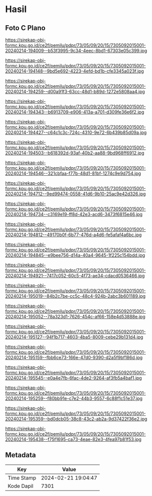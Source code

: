 # Hasil

## Foto C Plano

https://sirekap-obj-formc.kpu.go.id/ce2f/pemilu/pdpr/73/05/09/20/15/7305092015001-20240214-194009--b53f3995-9c34-4eec-8bd1-67303e05c399.jpg

https://sirekap-obj-formc.kpu.go.id/ce2f/pemilu/pdpr/73/05/09/20/15/7305092015001-20240214-194148--9bd5e692-4223-4efd-bd1b-cfe3345a023f.jpg

https://sirekap-obj-formc.kpu.go.id/ce2f/pemilu/pdpr/73/05/09/20/15/7305092015001-20240214-194259--d00a91f3-63cc-48d1-b89d-1272e5808aa4.jpg

https://sirekap-obj-formc.kpu.go.id/ce2f/pemilu/pdpr/73/05/09/20/15/7305092015001-20240214-194343--b6913709-e906-413a-a701-d309fe36e6f2.jpg

https://sirekap-obj-formc.kpu.go.id/ce2f/pemilu/pdpr/73/05/09/20/15/7305092015001-20240214-194427--c64c1c3c-724c-4310-9e72-6b439b85d09a.jpg

https://sirekap-obj-formc.kpu.go.id/ce2f/pemilu/pdpr/73/05/09/20/15/7305092015001-20240214-194503--b618392d-93af-40b2-aa88-9bd968ff6912.jpg

https://sirekap-obj-formc.kpu.go.id/ce2f/pemilu/pdpr/73/05/09/20/15/7305092015001-20240214-194546--321cbfaa-f77b-48d1-81bf-1274c9e9d754.jpg

https://sirekap-obj-formc.kpu.go.id/ce2f/pemilu/pdpr/73/05/09/20/15/7305092015001-20240214-194712--9ed99474-0558-41d6-9b10-25ac9e42d326.jpg

https://sirekap-obj-formc.kpu.go.id/ce2f/pemilu/pdpr/73/05/09/20/15/7305092015001-20240214-194734--c3169e19-ff8d-42e3-acd6-3473f6815e46.jpg

https://sirekap-obj-formc.kpu.go.id/ce2f/pemilu/pdpr/73/05/09/20/15/7305092015001-20240214-194812--49170b0f-6b77-476d-a4d6-fe5afaf4a6bc.jpg

https://sirekap-obj-formc.kpu.go.id/ce2f/pemilu/pdpr/73/05/09/20/15/7305092015001-20240214-194845--e9bee756-d14a-40a4-9645-1f225c154bdd.jpg

https://sirekap-obj-formc.kpu.go.id/ce2f/pemilu/pdpr/73/05/09/20/15/7305092015001-20240214-194921--7417c052-60c5-4f73-ae34-cdacd0536466.jpg

https://sirekap-obj-formc.kpu.go.id/ce2f/pemilu/pdpr/73/05/09/20/15/7305092015001-20240214-195019--84b2c7be-cc5c-48c4-924b-2abc3b601189.jpg

https://sirekap-obj-formc.kpu.go.id/ce2f/pemilu/pdpr/73/05/09/20/15/7305092015001-20240214-195052--78a323d1-7626-454c-af66-158e4d53888e.jpg

https://sirekap-obj-formc.kpu.go.id/ce2f/pemilu/pdpr/73/05/09/20/15/7305092015001-20240214-195127--94f1b717-4603-4ba5-8009-cebe29b131d4.jpg

https://sirekap-obj-formc.kpu.go.id/ce2f/pemilu/pdpr/73/05/09/20/15/7305092015001-20240214-195159--fbb6ce73-166e-47d0-9390-d2a5f9bf186d.jpg

https://sirekap-obj-formc.kpu.go.id/ce2f/pemilu/pdpr/73/05/09/20/15/7305092015001-20240214-195545--e0a4e7fb-6fac-4de2-9264-af3fb5a4baf1.jpg

https://sirekap-obj-formc.kpu.go.id/ce2f/pemilu/pdpr/73/05/09/20/15/7305092015001-20240214-195259--f80bb91e-c7e2-44b3-9557-6c88f1c51e37.jpg

https://sirekap-obj-formc.kpu.go.id/ce2f/pemilu/pdpr/73/05/09/20/15/7305092015001-20240214-195359--bd0dcb05-38c8-43c2-ab2a-9d37422f36e2.jpg

https://sirekap-obj-formc.kpu.go.id/ce2f/pemilu/pdpr/73/05/09/20/15/7305092015001-20240214-195438--f75f1695-ca73-4eae-82e3-4fea97b81f53.jpg


## Metadata

| Key        | Value               |
| ---------- | ------------------- |
| Time Stamp | 2024-02-21 19:04:47 |
| Kode Dapil | 7301                |



